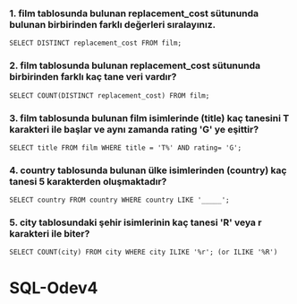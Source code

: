 ### 1. film tablosunda bulunan replacement_cost sütununda bulunan birbirinden farklı değerleri sıralayınız.


```
SELECT DISTINCT replacement_cost FROM film;

```

### 2. film tablosunda bulunan replacement_cost sütununda birbirinden farklı kaç tane veri vardır?


```
SELECT COUNT(DISTINCT replacement_cost) FROM film; 

```

### 3. film tablosunda bulunan film isimlerinde (title) kaç tanesini T karakteri ile başlar ve aynı zamanda rating 'G' ye eşittir?

```
SELECT title FROM film WHERE title = 'T%' AND rating= 'G';

```
### 4.  country tablosunda bulunan ülke isimlerinden (country) kaç tanesi 5 karakterden oluşmaktadır?

```
SELECT country FROM country WHERE country LIKE '_____';

```
### 5. city tablosundaki şehir isimlerinin kaç tanesi 'R' veya r karakteri ile biter?

```
SELECT COUNT(city) FROM city WHERE city ILIKE '%r'; (or ILIKE '%R')

```







# SQL-Odev4